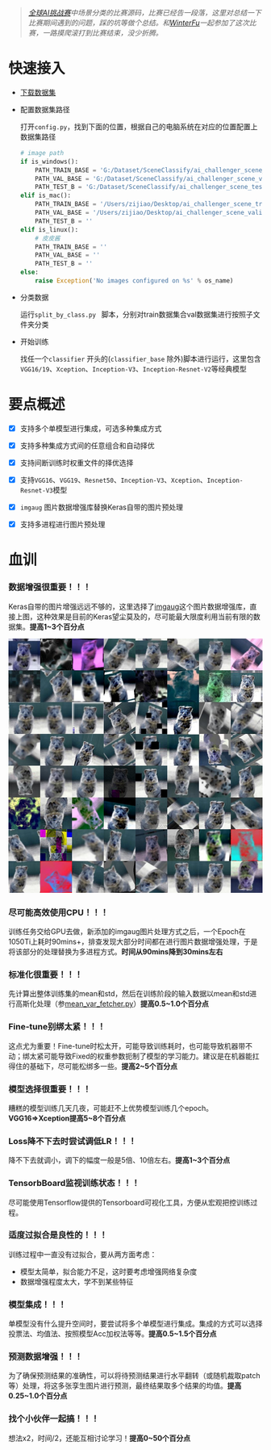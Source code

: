 > *[全球AI挑战赛](https://challenger.ai/)中场景分类的比赛源码，比赛已经告一段落，这里对总结一下比赛期间遇到的问题，踩的坑等做个总结。和[WinterFu](https://github.com/WinterFu)一起参加了这次比赛，一路摸爬滚打到比赛结束，没少折腾。*



# 快速接入

* [下载数据集](https://challenger.ai/competition/scene/subject)


* 配置数据集路径

  打开`config.py`，找到下面的位置，根据自己的电脑系统在对应的位置配置上数据集路径

  ```python
  # image path
  if is_windows():
      PATH_TRAIN_BASE = 'G:/Dataset/SceneClassify/ai_challenger_scene_train_20170904'
      PATH_VAL_BASE = 'G:/Dataset/SceneClassify/ai_challenger_scene_validation_20170908'
      PATH_TEST_B = 'G:/Dataset/SceneClassify/ai_challenger_scene_test_b_20170922/scene_test_b_images_20170922'
  elif is_mac():
      PATH_TRAIN_BASE = '/Users/zijiao/Desktop/ai_challenger_scene_train_20170904'
      PATH_VAL_BASE = '/Users/zijiao/Desktop/ai_challenger_scene_validation_20170908'
      PATH_TEST_B = ''
  elif is_linux():
      # 皮皮酱
      PATH_TRAIN_BASE = ''
      PATH_VAL_BASE = ''
      PATH_TEST_B = ''
  else:
      raise Exception('No images configured on %s' % os_name)
  ```

* 分类数据

  运行`split_by_class.py ` 脚本，分别对train数据集合val数据集进行按照子文件夹分类

* 开始训练

  找任一个`classifier` 开头的(`classifier_base` 除外)脚本进行运行，这里包含`VGG16/19`、`Xception`、`Inception-V3`、`Inception-Resnet-V2`等经典模型




# 要点概述

- [x] 支持多个单模型进行集成，可选多种集成方式
- [x] 支持多种集成方式间的任意组合和自动择优


- [x] 支持间断训练时权重文件的择优选择


- [x] 支持`VGG16`、`VGG19`、`Resnet50`、`Inception-V3`、`Xception`、`Inception-Resnet-V3`模型


- [x] `imgaug` 图片数据增强库替换Keras自带的图片预处理


- [x] 支持多进程进行图片预处理




# 血训

### 数据增强很重要！！！

Keras自带的图片增强远远不够的，这里选择了[imgaug](https://github.com/aleju/imgaug)这个图片数据增强库，直接上图，这种效果是目前的Keras望尘莫及的，尽可能最大限度利用当前有限的数据集。<b>提高1~3个百分点</b>

![](images/imgaug.png)

### 尽可能高效使用CPU！！！

训练任务交给GPU去做，新添加的imgaug图片处理方式之后，一个Epoch在1050Ti上耗时90mins+，排查发现大部分时间都在进行图片数据增强处理，于是将该部分的处理替换为多进程方式。<b>时间从90mins降到30mins左右</b>

### 标准化很重要！！！

先计算出整体训练集的mean和std，然后在训练阶段的输入数据以mean和std进行高斯化处理（参[mean_var_fetcher.py](mean_var_fetcher.py)）<b>提高0.5~1.0个百分点</b>

### Fine-tune别绑太紧！！！

这点尤为重要！Fine-tune时松太开，可能导致训练耗时，也可能导致机器带不动；绑太紧可能导致Fixed的权重参数扼制了模型的学习能力。建议是在机器能扛得住的基础下，尽可能松绑多一些。<b>提高2~5个百分点</b>

### 模型选择很重要！！！

糟糕的模型训练几天几夜，可能赶不上优势模型训练几个epoch。<b>VGG16=>Xception提高5~8个百分点</b>

### Loss降不下去时尝试调低LR！！！

降不下去就调小，调下的幅度一般是5倍、10倍左右。<b>提高1~3个百分点</b>

### TensorbBoard监视训练状态！！！

尽可能使用Tensorflow提供的Tensorboard可视化工具，方便从宏观把控训练过程。

### 适度过拟合是良性的！！！

训练过程中一直没有过拟合，要从两方面考虑：

* 模型太简单，拟合能力不足，这时要考虑增强网络复杂度 
* 数据增强程度太大，学不到某些特征

### 模型集成！！！

单模型没有什么提升空间时，要尝试将多个单模型进行集成。集成的方式可以选择投票法、均值法、按照模型Acc加权法等等。<b>提高0.5~1.5个百分点</b>

### 预测数据增强！！！

为了确保预测结果的准确性，可以将待预测结果进行水平翻转（或随机裁取patch等）处理，将这多张孪生图片进行预测，最终结果取多个结果的均值。<b>提高0.25~1.0个百分点</b>

### 找个小伙伴一起搞！！！

想法x2，时间/2，还能互相讨论学习！<b>提高0~50个百分点</b>
